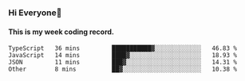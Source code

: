 ### Hi Everyone👋

#### This is my week coding record.

<!--START_SECTION:waka-->

```text
TypeScript   36 mins         ███████████▓░░░░░░░░░░░░░   46.83 %
JavaScript   14 mins         ████▓░░░░░░░░░░░░░░░░░░░░   18.93 %
JSON         11 mins         ███▓░░░░░░░░░░░░░░░░░░░░░   14.31 %
Other        8 mins          ██▓░░░░░░░░░░░░░░░░░░░░░░   10.38 %
```

<!--END_SECTION:waka-->


<!--
**YeonSeong-Lee/YeonSeong-Lee** is a ✨ _special_ ✨ repository because its `README.md` (this file) appears on your GitHub profile.

Here are some ideas to get you started:

- 🔭 I’m currently working on ...
- 🌱 I’m currently learning ...
- 👯 I’m looking to collaborate on ...
- 🤔 I’m looking for help with ...
- 💬 Ask me about ...
- 📫 How to reach me: ...
- 😄 Pronouns: ...
- ⚡ Fun fact: ...
-->
